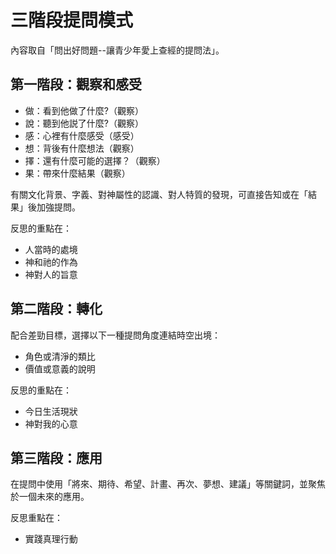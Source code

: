 # 三階段提問模式

內容取自「問出好問題--讓青少年愛上查經的提問法」。

## 第一階段：觀察和感受

- 做：看到他做了什麼?（觀察）
- 說：聽到他説了什麼?（觀察）
- 感：心裡有什麼感受（感受）
- 想：背後有什麼想法（觀察）
- 擇：還有什麼可能的選擇？（觀察）
- 果：帶來什麼結果（觀察）

有關文化背景、字義、對神屬性的認識、對人特質的發現，可直接告知或在「結果」後加強提問。

反思的重點在：

- 人當時的處境
- 神和祂的作為
- 神對人的旨意

## 第二階段：轉化

配合差勁目標，選擇以下一種提問角度連結時空出境：

- 角色或清淨的類比
- 價值或意義的說明

反思的重點在：

- 今日生活現狀
- 神對我的心意

## 第三階段：應用

在提問中使用「將來、期待、希望、計畫、再次、夢想、建議」等關鍵詞，並聚焦於一個未來的應用。

反思重點在：

- 實踐真理行動
